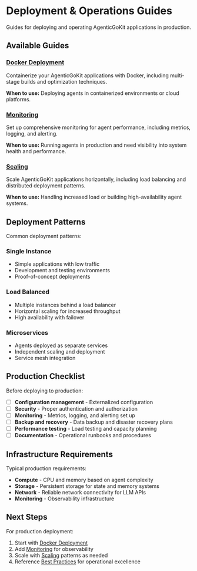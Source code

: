 # Deployment & Operations Guides

Guides for deploying and operating AgenticGoKit applications in production.

## Available Guides

### [Docker Deployment](docker-deployment.md)
Containerize your AgenticGoKit applications with Docker, including multi-stage builds and optimization techniques.

**When to use:** Deploying agents in containerized environments or cloud platforms.

### [Monitoring](monitoring.md)
Set up comprehensive monitoring for agent performance, including metrics, logging, and alerting.

**When to use:** Running agents in production and need visibility into system health and performance.

### [Scaling](scaling.md)
Scale AgenticGoKit applications horizontally, including load balancing and distributed deployment patterns.

**When to use:** Handling increased load or building high-availability agent systems.

## Deployment Patterns

Common deployment patterns:

### Single Instance
- Simple applications with low traffic
- Development and testing environments
- Proof-of-concept deployments

### Load Balanced
- Multiple instances behind a load balancer
- Horizontal scaling for increased throughput
- High availability with failover

### Microservices
- Agents deployed as separate services
- Independent scaling and deployment
- Service mesh integration

## Production Checklist

Before deploying to production:

- [ ] **Configuration management** - Externalized configuration
- [ ] **Security** - Proper authentication and authorization
- [ ] **Monitoring** - Metrics, logging, and alerting set up
- [ ] **Backup and recovery** - Data backup and disaster recovery plans
- [ ] **Performance testing** - Load testing and capacity planning
- [ ] **Documentation** - Operational runbooks and procedures

## Infrastructure Requirements

Typical production requirements:
- **Compute** - CPU and memory based on agent complexity
- **Storage** - Persistent storage for state and memory systems
- **Network** - Reliable network connectivity for LLM APIs
- **Monitoring** - Observability infrastructure

## Next Steps

For production deployment:
1. Start with [Docker Deployment](docker-deployment.md)
2. Add [Monitoring](monitoring.md) for observability
3. Scale with [Scaling](scaling.md) patterns as needed
4. Reference [Best Practices](../development/best-practices.md) for operational excellence